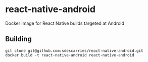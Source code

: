 # react-native-android
Docker image for React Native builds targeted at Android

## Building

```
git clone git@github.com:sdescarries/react-native-android.git
docker build -t react-native-android react-native-android
```
